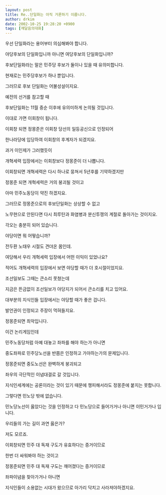 ```yaml
---
layout: post
title: Re..단일화는 아직 거론하기 이릅니다.
author: drkim
date: 2002-10-25 19:28:20 +0900
tags: [깨달음의대화]
---
```

우선 단일화라는 용어부터 의심해봐야 합니다.
  
야당후보의 단일화입니까 아니면 여당후보의 단일화입니까?
  

  
후보단일화라는 말은 민주당 후보가 둘이나 있을 때 유의미합니다.
  
현재로는 민주당후보가 하나 뿐입니다.
  
그러므로 후보 단일화는 어불성설이지요.
  

  
예전의 선거를 참고할 때
  
후보단일화는 11월 중순 이후에 유의미하게 논의될 것입니다.
  

  
이대로 가면 이회창이 됩니다.
  
이회창 되면 정몽준은 이회창 당선의 일등공신으로 인정되어
  
한나라당에 입당하여 이회창의 후계자가 되겠지요.
  
과거 이인제가 그러했듯이
  

  
개혁세력 입장에서는 이회창보다 정몽준이 더 나쁩니다.
  
이회창되면 개혁세력은 다시 하나로 뭉쳐서 5년후를 기약하겠지만
  
정몽준 되면 개혁세력은 거의 붕괴될 것이고
  
아마 민주노동당이 약진 하겠지요.
  

  
그러므로 정몽준으로의 후보단일화는 상상할 수 없고
  
노무현으로 안된다면 다시 최루탄과 화염병과 분신투쟁의 계절로 돌아가는 것이지요.
  

  
각오는 충분히 되어 있습니다.
  
야당이면 뭐 어떻습니까?
  
전두환 노태우 시절도 견뎌온 몸인데.
  

  
여당해서 우리 개혁세력 입장에서 어떤 이익이 있었나요?
  
적어도 개혁세력의 입장에서 보면 야당할 때가 더 호시절이었지요.
  
조선일보도 그때는 큰소리 못쳤는데
  

  
지금은 뜬금없이 조선일보가 야당지가 되어서 큰소리를 치고 있어요.
  
대부분의 지식인들 입장에서는 야당할 때가 좋은 겁니다.
  
발언권이 인정되고 주장이 먹혀들지요.
  

  
정몽준되면 최악입니다.
  

  
이건 논리게임인데
  
민주노동당처럼 아예 대놓고 좌파를 해야 하는가 아니면
  
중도좌파로 민주당노선을 반쯤은 인정하고 가야하는가의 문제입니다.
  

  
정몽준되면 중도노선은 완벽하게 붕괴되고
  
좌우의 극단적인 이념대결로 갈 것입니다.
  
지식인세계에는 공론이라는 것이 있기 때문에 챙피해서라도 정몽준에 붙지는 못합니다.
  

  
그렇다면 민노당 밖에 없습니다.
  
민노당노선이 옳았다는 것을 인정하고 다 민노당으로 들어가거나 아니면 이민거가나 입니다.
  

  
우리들의 가는 길이 과연 옳은가?
  
저도 모르죠.
  
이회창되면 민주 대 독재 구도가 유효하다는 증거이므로
  
한번 더 싸워봐야 하는 것이고
  
정몽준되면 민주 대 독재 구도는 깨어졌다는 증거이므로
  
좌파이념을 찾아가거나 아니면
  
지식인들이 소용없는 시대가 왔으므로 아가리 닥치고 사라져야하겠지요.